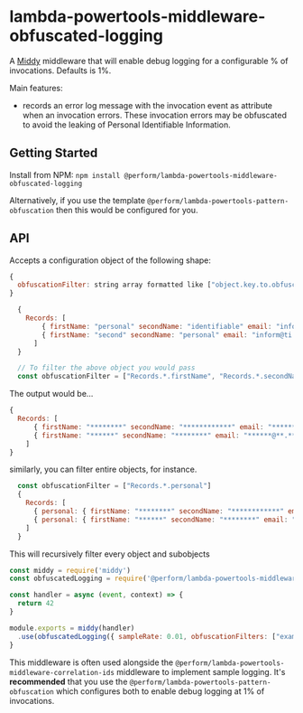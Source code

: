 # lambda-powertools-middleware-obfuscated-logging

A [Middy](https://github.com/middyjs/middy) middleware that will enable debug logging for a configurable % of invocations. Defaults is 1%.

Main features:

* records an error log message with the invocation event as attribute when an invocation errors. These invocation errors may be obfuscated to avoid the leaking of Personal Identifiable Information. 

## Getting Started

Install from NPM: `npm install @perform/lambda-powertools-middleware-obfuscated-logging`

Alternatively, if you use the template `@perform/lambda-powertools-pattern-obfuscation` then this would be configured for you.

## API

Accepts a configuration object of the following shape:

```js
{
  obfuscationFilter: string array formatted like ["object.key.to.obfuscate"]
}
```

```js
  { 
    Records: [
        { firstName: "personal" secondName: "identifiable" email: "inform@ti.on" },
        { firstName: "second" secondName: "personal" email: "inform@ti.on" }
      ]
  }

  // To filter the above object you would pass 
  const obfuscationFilter = ["Records.*.firstName", "Records.*.secondName", "Records.*.email"]
```

The output would be... 

```js
{ 
  Records: [
      { firstName: "********" secondName: "************" email: "******@**.**" },
      { firstName: "******" secondName: "********" email: "******@**.**" }
    ]
}
```

similarly, you can filter entire objects, for instance. 
```js
  const obfuscationFilter = ["Records.*.personal"]
  { 
    Records: [
      { personal: { firstName: "********" secondName: "************" email: "******@**.**" } }.
      { personal: { firstName: "******" secondName: "********" email: "******@**.**", address: { postcode: "******", street: "* ****** ***", country: "**" }}}
    ]
  }
```

This will recursively filter every object and subobjects

```js
const middy = require('middy')
const obfuscatedLogging = require('@perform/lambda-powertools-middleware-sample-logging')

const handler = async (event, context) => {
  return 42
}

module.exports = middy(handler)
  .use(obfuscatedLogging({ sampleRate: 0.01, obfuscationFilters: ["example.example"] }))
}
```

This middleware is often used alongside the `@perform/lambda-powertools-middleware-correlation-ids` middleware to implement sample logging. It's **recommended** that you use the `@perform/lambda-powertools-pattern-obfuscation` which configures both to enable debug logging at 1% of invocations.